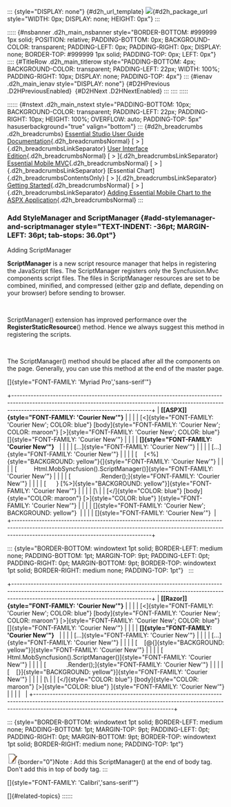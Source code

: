::: {style="DISPLAY: none"}
[](ms-xhelp:///?Id=d2h_url_template){#d2h_url_template} ![](!package_url!){#d2h_package_url style="WIDTH: 0px; DISPLAY: none; HEIGHT: 0px"}
:::

::::: {#nsbanner .d2h_main_nsbanner style="BORDER-BOTTOM: #999999 1px solid; POSITION: relative; PADDING-BOTTOM: 0px; BACKGROUND-COLOR: transparent; PADDING-LEFT: 0px; PADDING-RIGHT: 0px; DISPLAY: none; BORDER-TOP: #999999 1px solid; PADDING-TOP: 0px; LEFT: 0px"}
:::: {#TitleRow .d2h_main_titlerow style="PADDING-BOTTOM: 4px; BACKGROUND-COLOR: transparent; PADDING-LEFT: 22px; WIDTH: 100%; PADDING-RIGHT: 10px; DISPLAY: none; PADDING-TOP: 4px"}
::: {#ienav .d2h_main_ienav style="DISPLAY: none"}
[](ms-xhelp:///?Id=a855d513-2d9b-44bb-9744-0fa090954b35){#D2HPrevious .D2HPreviousEnabled}  [](ms-xhelp:///?Id=07554c64-efc8-47b5-a88c-62b78ecdaa99){#D2HNext .D2HNextEnabled}
:::
::::
:::::

:::::: {#nstext .d2h_main_nstext style="PADDING-BOTTOM: 10px; BACKGROUND-COLOR: transparent; PADDING-LEFT: 22px; PADDING-RIGHT: 10px; HEIGHT: 100%; OVERFLOW: auto; PADDING-TOP: 5px" hasuserbackground="true" valign="bottom"}
::: {#d2h_breadcrumbs .d2h_breadcrumbs}
[Essential Studio User Guide Documentation](ms-xhelp:///?Id=12457748-09e3-4d74-a240-8e049cedf030){.d2h_breadcrumbsNormal} [ \> ]{.d2h_breadcrumbsLinkSeparator} [User Interface Edition](ms-xhelp:///?Id=c29296b7-531c-413b-a0ec-488ca1f7f669){.d2h_breadcrumbsNormal} [ \> ]{.d2h_breadcrumbsLinkSeparator} [Essential Mobile MVC](ms-xhelp:///?Id=74df42e3-5434-4590-9be6-3ae2f911cbbc){.d2h_breadcrumbsNormal} [ \> ]{.d2h_breadcrumbsLinkSeparator} [Essential Chart]{.d2h_breadcrumbsContentsOnly} [ \> ]{.d2h_breadcrumbsLinkSeparator} [Getting Started](ms-xhelp:///?Id=3eb7eb94-5332-4941-affa-4bfbabf22ff3){.d2h_breadcrumbsNormal} [ \> ]{.d2h_breadcrumbsLinkSeparator} [Adding Essential Mobile Chart to the ASPX Application](ms-xhelp:///?Id=4def2e64-467f-47ff-bfe5-970010ff1df2){.d2h_breadcrumbsNormal}
:::

### Add StyleManager and ScriptManager {#add-stylemanager-and-scriptmanager style="TEXT-INDENT: -36pt; MARGIN-LEFT: 36pt; tab-stops: 36.0pt"}

Adding ScriptManager

**ScriptManager** is a new script resource manager that helps in registering the JavaScript files. The ScriptManager registers only the Syncfusion.Mvc components script files. The files in ScriptManager resources are set to be combined, minified, and compressed (either gzip and deflate, depending on your browser) before sending to browser.

 

ScriptManager() extension has improved performance over the **RegisterStaticResource**() method. Hence we always suggest this method in registering the scripts.

 

The ScriptManager() method should be placed after all the components on the page. Generally, you can use this method at the end of the master page.

[]{style="FONT-FAMILY: 'Myriad Pro','sans-serif'"} 

+--------------------------------------------------------------------------------------------------------------------------------------------------------------------------------------------------------------+
| **[\[ASPX\]]{style="FONT-FAMILY: 'Courier New'"}**                                                                                                                                                           |
|                                                                                                                                                                                                              |
| [\<]{style="FONT-FAMILY: 'Courier New'; COLOR: blue"} [body]{style="FONT-FAMILY: 'Courier New'; COLOR: maroon"} [\>]{style="FONT-FAMILY: 'Courier New'; COLOR: blue"} []{style="FONT-FAMILY: 'Courier New'"} |
|                                                                                                                                                                                                              |
| **[]{style="FONT-FAMILY: 'Courier New'"}**                                                                                                                                                                   |
|                                                                                                                                                                                                              |
| [...]{style="FONT-FAMILY: 'Courier New'"}                                                                                                                                                                    |
|                                                                                                                                                                                                              |
| [...]{style="FONT-FAMILY: 'Courier New'"}                                                                                                                                                                    |
|                                                                                                                                                                                                              |
| [    [\<%]{style="BACKGROUND: yellow"}{]{style="FONT-FAMILY: 'Courier New'"}                                                                                                                                 |
|                                                                                                                                                                                                              |
| [          Html.MobSyncfusion().ScriptManager()]{style="FONT-FAMILY: 'Courier New'"}                                                                                                                         |
|                                                                                                                                                                                                              |
| [                 .Render();]{style="FONT-FAMILY: 'Courier New'"}                                                                                                                                            |
|                                                                                                                                                                                                              |
| [      } [%\>]{style="BACKGROUND: yellow"}]{style="FONT-FAMILY: 'Courier New'"}                                                                                                                              |
|                                                                                                                                                                                                              |
| [\                                                                                                                                                                                                           |
| [\</]{style="COLOR: blue"} [body]{style="COLOR: maroon"} [\>]{style="COLOR: blue"} ]{style="FONT-FAMILY: 'Courier New'"}                                                                                     |
|                                                                                                                                                                                                              |
| []{style="FONT-FAMILY: 'Courier New'; BACKGROUND: yellow"}                                                                                                                                                   |
|                                                                                                                                                                                                              |
| []{style="FONT-FAMILY: 'Courier New'"}                                                                                                                                                                       |
+--------------------------------------------------------------------------------------------------------------------------------------------------------------------------------------------------------------+

::: {style="BORDER-BOTTOM: windowtext 1pt solid; BORDER-LEFT: medium none; PADDING-BOTTOM: 1pt; MARGIN-TOP: 9pt; PADDING-LEFT: 0pt; PADDING-RIGHT: 0pt; MARGIN-BOTTOM: 9pt; BORDER-TOP: windowtext 1pt solid; BORDER-RIGHT: medium none; PADDING-TOP: 1pt"}
 
:::

+--------------------------------------------------------------------------------------------------------------------------------------------------------------------------------------------------------------+
| **[\[Razor\]]{style="FONT-FAMILY: 'Courier New'"}**                                                                                                                                                          |
|                                                                                                                                                                                                              |
| [\<]{style="FONT-FAMILY: 'Courier New'; COLOR: blue"} [body]{style="FONT-FAMILY: 'Courier New'; COLOR: maroon"} [\>]{style="FONT-FAMILY: 'Courier New'; COLOR: blue"} []{style="FONT-FAMILY: 'Courier New'"} |
|                                                                                                                                                                                                              |
| **[]{style="FONT-FAMILY: 'Courier New'"}**                                                                                                                                                                   |
|                                                                                                                                                                                                              |
| [...]{style="FONT-FAMILY: 'Courier New'"}                                                                                                                                                                    |
|                                                                                                                                                                                                              |
| [...]{style="FONT-FAMILY: 'Courier New'"}                                                                                                                                                                    |
|                                                                                                                                                                                                              |
| [    [\@{]{style="BACKGROUND: yellow"}]{style="FONT-FAMILY: 'Courier New'"}                                                                                                                                  |
|                                                                                                                                                                                                              |
| [        Html.MobSyncfusion().ScriptManager()]{style="FONT-FAMILY: 'Courier New'"}                                                                                                                           |
|                                                                                                                                                                                                              |
| [            .Render();]{style="FONT-FAMILY: 'Courier New'"}                                                                                                                                                 |
|                                                                                                                                                                                                              |
| [    [}]{style="BACKGROUND: yellow"}]{style="FONT-FAMILY: 'Courier New'"}                                                                                                                                    |
|                                                                                                                                                                                                              |
| [\                                                                                                                                                                                                           |
| [\</]{style="COLOR: blue"} [body]{style="COLOR: maroon"} [\>]{style="COLOR: blue"} ]{style="FONT-FAMILY: 'Courier New'"}                                                                                     |
|                                                                                                                                                                                                              |
|                                                                                                                                                                                                              |
+--------------------------------------------------------------------------------------------------------------------------------------------------------------------------------------------------------------+

::: {style="BORDER-BOTTOM: windowtext 1pt solid; BORDER-LEFT: medium none; PADDING-BOTTOM: 1pt; MARGIN-TOP: 9pt; PADDING-LEFT: 0pt; PADDING-RIGHT: 0pt; MARGIN-BOTTOM: 9pt; BORDER-TOP: windowtext 1pt solid; BORDER-RIGHT: medium none; PADDING-TOP: 1pt"}
 

![](ImagesExt/image102_4.jpg){border="0"}Note : Add this ScriptManager() at the end of body tag. Don't add this in top of body tag.
:::

[]{style="FONT-FAMILY: 'Calibri','sans-serif'"} 

[]{#related-topics}
::::::
